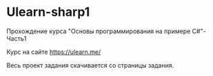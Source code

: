 # Ulearn-sharp1
Прохождение курса "Основы программирования на примере C#"-Часть1

Курс на сайте https://ulearn.me/

Весь проект задания скачивается со страницы задания. 
